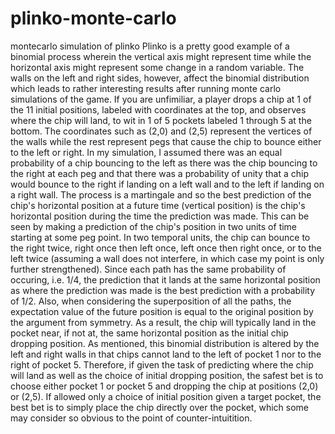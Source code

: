 # plinko-monte-carlo
montecarlo simulation of plinko
Plinko is a pretty good example of a binomial process wherein the vertical axis might represent time while the horizontal axis might represent some change in a random variable. The walls on the left and right sides, however, affect the binomial distribution which leads to rather interesting results after running monte carlo simulations of the game. If you are unfimiliar, a player drops a chip at 1 of the 11 initial positions, labeled with coordinates at the top, and observes where the chip will land, to wit in 1 of 5 pockets labeled 1 through 5 at the bottom. The coordinates such as (2,0) and (2,5) represent the vertices of the walls while the rest represent pegs that cause the chip to bounce either to the left or right. In my simulation, I assumed there was an equal probability of a chip bouncing to the left as there was the chip bouncing to the right at each peg and that there was a probability of unity that a chip would bounce to the right if landing on a left wall and to the left if landing on a right wall. The process is a martingale and so the best prediction of the chip's horizontal position at a future time (vertical position) is the chip's horizontal position during the time the prediction was made. This can be seen by making a prediction of the chip's position in two units of time starting at some peg point. In two temporal units, the chip can bounce to the right twice, right once then left once, left once then right once, or to the left twice (assuming a wall does not interfere, in which case my point is only further strengthened). Since each path has the same probability of occuring, i.e. 1/4, the prediction that it lands at the same horizontal position as where the prediction was made is the best prediction with a probability of 1/2. Also, when considering the superposition of all the paths, the expectation value of the future position is equal to the original position by the argument from symmetry. As a result, the chip will typically land in the pocket near, if not at, the same horizontal position as the initial chip dropping position. As mentioned, this binomial distribution is altered by the left and right walls in that chips cannot land to the left of pocket 1 nor to the right of pocket 5. Therefore, if given the task of predicting where the chip will land as well as the choice of initial dropping position, the safest bet is to choose either pocket 1 or pocket 5 and dropping the chip at positions (2,0) or (2,5). If allowed only a choice of initial position given a target pocket, the best bet is to simply place the chip directly over the pocket, which some may consider so obvious to the point of counter-intuitition.
